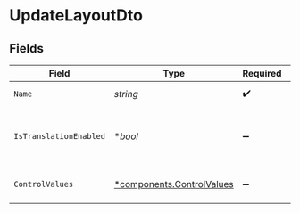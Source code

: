# UpdateLayoutDto


## Fields

| Field                                                                 | Type                                                                  | Required                                                              | Description                                                           |
| --------------------------------------------------------------------- | --------------------------------------------------------------------- | --------------------------------------------------------------------- | --------------------------------------------------------------------- |
| `Name`                                                                | *string*                                                              | :heavy_check_mark:                                                    | Name of the layout                                                    |
| `IsTranslationEnabled`                                                | **bool*                                                               | :heavy_minus_sign:                                                    | Enable or disable translations for this layout                        |
| `ControlValues`                                                       | [*components.ControlValues](../../models/components/controlvalues.md) | :heavy_minus_sign:                                                    | Control values for the layout                                         |